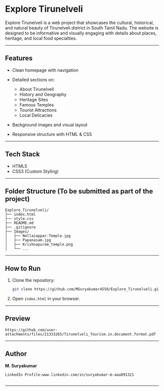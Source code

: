 # Explore Tirunelveli

Explore Tirunelveli is a web project that showcases the cultural, historical, and natural beauty of Tirunelveli district in South Tamil Nadu. The website is designed to be informative and visually engaging with details about places, heritage, and local food specialties.

---

## Features

* Clean homepage with navigation
* Detailed sections on:

  * About Tirunelveli
  * History and Geography
  * Heritage Sites
  * Famous Temples
  * Tourist Attractions
  * Local Delicacies
* Background images and visual layout
* Responsive structure with HTML & CSS

---

## Tech Stack

* HTML5
* CSS3 (Custom Styling)

---

## Folder Structure (To be submitted as part of the project)

```
Explore_Tirunelveli/
├── index.html                
├── style.css                
├── README.md                
├── .gitignore              
├── Images/                 
│   ├── Nellaiappar-Temple.jpg
│   ├── Papanasam.jpg
│   ├── Krishnapuram_temple.png
│   └── ...

```

---

## How to Run

1. Clone the repository:

   ```bash
   git clone https://github.com/MSuryakumar4550/Explore_Tirunelveli.git
   ```
2. Open `index.html` in your browser.

---
## Preview
```
https://github.com/user-attachments/files/21333265/Tirunelveli_Tourism.in.document.format.pdf
```
---
## Author

**M. Suryakumar**
```
LinkedIn Profile:www.linkedin.com/in/suryakumar-m-aaa891321


```
---
